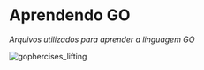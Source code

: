 # Aprendendo GO
<i>Arquivos utilizados para aprender a linguagem GO</i>

![gophercises_lifting](https://github.com/user-attachments/assets/88e90f72-a9b9-4df3-9832-6a0be43a5fd5)
